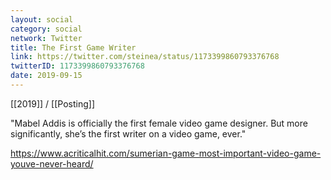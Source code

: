 ```yaml
---
layout: social
category: social
network: Twitter
title: The First Game Writer
link: https://twitter.com/steinea/status/1173399860793376768
twitterID: 1173399860793376768
date: 2019-09-15
---
```


[[2019]] / [[Posting]]

"Mabel Addis is officially the first female video game designer. But more significantly, she’s the first writer on a video game, ever."

<https://www.acriticalhit.com/sumerian-game-most-important-video-game-youve-never-heard/>

